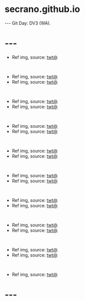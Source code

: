 # secrano.github.io

--- Git Day: DV3 (WA).

# ---

- Ref img, source: [twt@](https://x.com/ai_zerara/status/1906466468898001137)

<br/>

- Ref img, source: [twt@](https://x.com/Yakumo_Alchemy/status/1906245188340883879)
- Ref img, source: [twt@](https://x.com/lumbogg/status/1906407751464718674)

<br/>

- Ref img, source: [twt@](https://x.com/bluedreamvibes/status/1906130727030141384)
- Ref img, source: [twt@](https://x.com/noctwong/status/1906135407487594620)

<br/>

- Ref img, source: [twt@](https://x.com/yxjuliia/status/1906402822083539403)
- Ref img, source: [twt@](https://x.com/matiroy/status/1906385456889200972)

<br/>

- Ref img, source: [twt@](https://x.com/nmewynd/status/1905848504733536341)
- Ref img, source: [twt@](https://x.com/daikon_keroi/status/1906059579462426699)

<br/>

- Ref img, source: [twt@](https://x.com/greendreaams/status/1906331058531877147)
- Ref img, source: [twt@](https://x.com/momota_ro5555/status/1906351526756667829)

<br/>

- Ref img, source: [twt@](https://x.com/ShouldHaveAnima/status/1906096527346704640)
- Ref img, source: [twt@](https://x.com/MO_IAI/status/1905972795760124409)

<br/>

- Ref img, source: [twt@](https://x.com/EN_NO_R/status/1906255589711512051)
- Ref img, source: [twt@](https://x.com/kirawontmiss/status/1906159181318512762)

<br/>

- Ref img, source: [twt@](https://x.com/Yoda4ever/status/1905963153050976571)
- Ref img, source: [twt@](https://x.com/PunchingCat/status/1906451441054888430)

<br/>

- Ref img, source: [twt@](https://x.com/MaojinLee/status/1906182382316892489)

# ---
